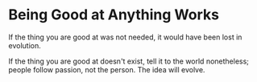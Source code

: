 # Being Good at Anything Works

If the thing you are good at was not needed, it would have been lost in evolution.

If the thing you are good at doesn't exist, tell it to the world nonetheless; people follow passion, not the person. The idea will evolve.